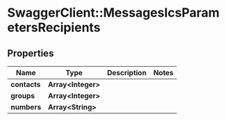 # SwaggerClient::MessagesIcsParametersRecipients

## Properties
Name | Type | Description | Notes
------------ | ------------- | ------------- | -------------
**contacts** | **Array&lt;Integer&gt;** |  | 
**groups** | **Array&lt;Integer&gt;** |  | 
**numbers** | **Array&lt;String&gt;** |  | 


